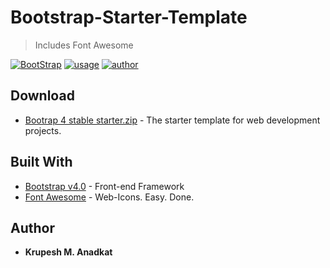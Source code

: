 # Bootstrap-Starter-Template
>Includes Font Awesome

[![BootStrap](https://img.shields.io/badge/Bootstrap%20Template-Download-orange.svg)](https://github.com/krupeshanadkat/Bootstrap-starter-template)
[![usage](https://img.shields.io/badge/Usage-Offline-green.svg)](https://github.com/krupeshanadkat/Bootstrap-starter-template)
[![author](https://img.shields.io/badge/Author-Krupesh%20Anadkat-blue.svg)](https://github.com/krupeshanadkat)


## Download
* [Bootrap 4 stable starter.zip](Bootrap%204%20stable%20starter.zip) - The starter template for web development projects.


## Built With

* [Bootstrap v4.0](https://getbootstrap.com/) - Front-end Framework
* [Font Awesome](https://fontawesome.com/) - Web-Icons. Easy. Done.


## Author

* **Krupesh M. Anadkat**
